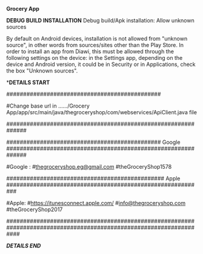 **********************************************Grocery App**********************************************

**************************************DEBUG BUILD INSTALLATION**************************************
                        Debug build/Apk installation: Allow unknown sources


By default on Android devices, installation is not allowed from "unknown source", in other words from sources/sites other than the Play Store.
In order to install an app from Diawi, this must be allowed through the following settings on the device:
in the Settings app, depending on the device and Android version, it could be in Security or in Applications, check the box "Unknown sources".



***********************************************DETAILS START**********************************************



############################################## 

#Change base url in 
....../Grocery App/app/src/main/java/thegroceryshop/com/webservices/ApiClient.java file

##############################################################


############################################## Google ##############################################################

#Google : 
#thegroceryshop.eg@gmail.com
#theGroceryShop1578


############################################### Apple ###########################################################

#Apple:
#https://itunesconnect.apple.com/
#info@thegroceryshop.com
#theGroceryShop2017


####################################################################################################################






***********************************************DETAILS END***********************************************



